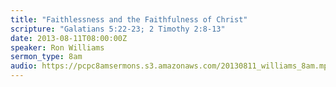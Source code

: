 ```yaml
---
title: "Faithlessness and the Faithfulness of Christ"
scripture: "Galatians 5:22-23; 2 Timothy 2:8-13"
date: 2013-08-11T08:00:00Z
speaker: Ron Williams
sermon_type: 8am
audio: https://pcpc8amsermons.s3.amazonaws.com/20130811_williams_8am.mp3 
---
```



